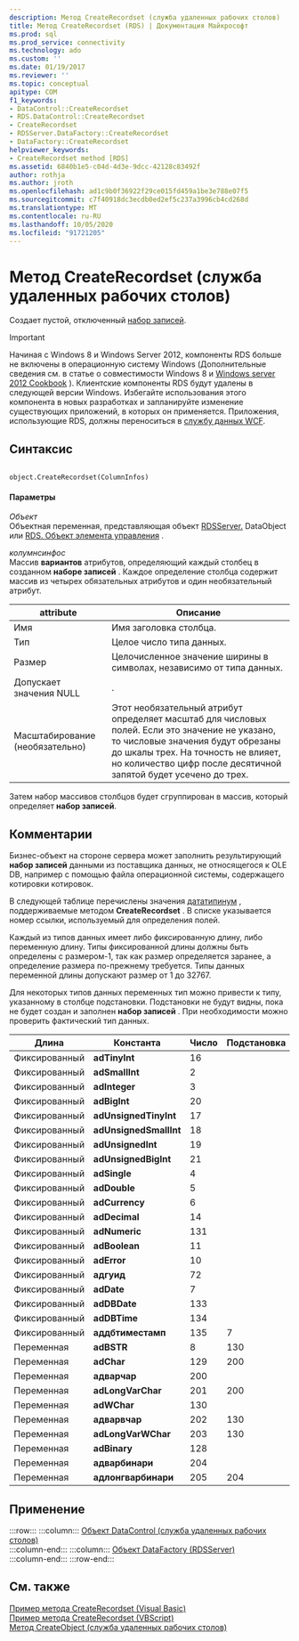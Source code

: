 ```yaml
---
description: Метод CreateRecordset (служба удаленных рабочих столов)
title: Метод CreateRecordset (RDS) | Документация Майкрософт
ms.prod: sql
ms.prod_service: connectivity
ms.technology: ado
ms.custom: ''
ms.date: 01/19/2017
ms.reviewer: ''
ms.topic: conceptual
apitype: COM
f1_keywords:
- DataControl::CreateRecordset
- RDS.DataControl::CreateRecordset
- CreateRecordset
- RDSServer.DataFactory::CreateRecordset
- DataFactory::CreateRecordset
helpviewer_keywords:
- CreateRecordset method [RDS]
ms.assetid: 6840b1e5-c04d-4d3e-9dcc-42128c83492f
author: rothja
ms.author: jroth
ms.openlocfilehash: ad1c9b0f36922f29ce015fd459a1be3e788e07f5
ms.sourcegitcommit: c7f40918dc3ecdb0ed2ef5c237a3996cb4cd268d
ms.translationtype: MT
ms.contentlocale: ru-RU
ms.lasthandoff: 10/05/2020
ms.locfileid: "91721205"
---
```

# <a name="createrecordset-method-rds"></a>Метод CreateRecordset (служба удаленных рабочих столов)
Создает пустой, отключенный [набор записей](../ado-api/recordset-object-ado.md).  
  
> [!IMPORTANT]
>  Начиная с Windows 8 и Windows Server 2012, компоненты RDS больше не включены в операционную систему Windows (Дополнительные сведения см. в статье о совместимости Windows 8 и [Windows server 2012 Cookbook](https://www.microsoft.com/download/details.aspx?id=27416) ). Клиентские компоненты RDS будут удалены в следующей версии Windows. Избегайте использования этого компонента в новых разработках и запланируйте изменение существующих приложений, в которых он применяется. Приложения, использующие RDS, должны переноситься в [службу данных WCF](/dotnet/framework/wcf/).  
  
## <a name="syntax"></a>Синтаксис  
  
```  
  
object.CreateRecordset(ColumnInfos)  
```  
  
#### <a name="parameters"></a>Параметры  
 *Объект*  
 Объектная переменная, представляющая объект [RDSServer.](./datafactory-object-rdsserver.md) DataObject или [RDS. Объект элемента управления](./datacontrol-object-rds.md) .  
  
 *колумнсинфос*  
 Массив **вариантов** атрибутов, определяющий каждый столбец в созданном **наборе записей** . Каждое определение столбца содержит массив из четырех обязательных атрибутов и один необязательный атрибут.  
  
|attribute|Описание|  
|---------------|-----------------|  
|Имя|Имя заголовка столбца.|  
|Тип|Целое число типа данных.|  
|Размер|Целочисленное значение ширины в символах, независимо от типа данных.|  
|Допускает значения NULL|.|  
|Масштабирование (необязательно)|Этот необязательный атрибут определяет масштаб для числовых полей. Если это значение не указано, то числовые значения будут обрезаны до шкалы трех. На точность не влияет, но количество цифр после десятичной запятой будет усечено до трех.|  
  
 Затем набор массивов столбцов будет сгруппирован в массив, который определяет **набор записей**.  
  
## <a name="remarks"></a>Комментарии  
 Бизнес-объект на стороне сервера может заполнить результирующий **набор записей** данными из поставщика данных, не относящегося к OLE DB, например с помощью файла операционной системы, содержащего котировки котировок.  
  
 В следующей таблице перечислены значения [дататипинум](../ado-api/datatypeenum.md) , поддерживаемые методом **CreateRecordset** . В списке указывается номер ссылки, используемый для определения полей.  
  
 Каждый из типов данных имеет либо фиксированную длину, либо переменную длину. Типы фиксированной длины должны быть определены с размером-1, так как размер определяется заранее, а определение размера по-прежнему требуется. Типы данных переменной длины допускают размер от 1 до 32767.  
  
 Для некоторых типов данных переменных тип можно привести к типу, указанному в столбце подстановки. Подстановки не будут видны, пока не будет создан и заполнен **набор записей** . При необходимости можно проверить фактический тип данных.  
  
|Длина|Константа|Число|Подстановка|  
|------------|--------------|------------|------------------|  
|Фиксированный|**adTinyInt**|16||  
|Фиксированный|**adSmallInt**|2||  
|Фиксированный|**adInteger**|3||  
|Фиксированный|**adBigInt**|20||  
|Фиксированный|**adUnsignedTinyInt**|17||  
|Фиксированный|**adUnsignedSmallInt**|18||  
|Фиксированный|**adUnsignedInt**|19||  
|Фиксированный|**adUnsignedBigInt**|21||  
|Фиксированный|**adSingle**|4||  
|Фиксированный|**adDouble**|5||  
|Фиксированный|**adCurrency**|6||  
|Фиксированный|**adDecimal**|14||  
|Фиксированный|**adNumeric**|131||  
|Фиксированный|**adBoolean**|11||  
|Фиксированный|**adError**|10||  
|Фиксированный|**адгуид**|72||  
|Фиксированный|**adDate**|7||  
|Фиксированный|**adDBDate**|133||  
|Фиксированный|**adDBTime**|134||  
|Фиксированный|**аддбтиместамп**|135|7|  
|Переменная|**adBSTR**|8|130|  
|Переменная|**adChar**|129|200|  
|Переменная|**адварчар**|200||  
|Переменная|**adLongVarChar**|201|200|  
|Переменная|**adWChar**|130||  
|Переменная|**адварвчар**|202|130|  
|Переменная|**adLongVarWChar**|203|130|  
|Переменная|**adBinary**|128||  
|Переменная|**адварбинари**|204||  
|Переменная|**адлонгварбинари**|205|204|  
  
## <a name="applies-to"></a>Применение  

:::row:::
    :::column:::
        [Объект DataControl (служба удаленных рабочих столов)](./datacontrol-object-rds.md)  
    :::column-end:::
    :::column:::
        [Объект DataFactory (RDSServer)](./datafactory-object-rdsserver.md)  
    :::column-end:::
:::row-end:::

## <a name="see-also"></a>См. также  
 [Пример метода CreateRecordset (Visual Basic)](../ado-api/createrecordset-method-example-vb.md)   
 [Пример метода CreateRecordset (VBScript)](./createrecordset-method-example-vbscript.md)   
 [Метод CreateObject (служба удаленных рабочих столов)](./createobject-method-rds.md)